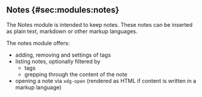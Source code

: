 ## Notes {#sec:modules:notes}

The Notes module is intended to keep notes. These notes can be inserted as plain
text, markdown or other markup languages.

The notes module offers:

* adding, removing and settings of tags
* listing notes, optionally filtered by
  * tags
  * grepping through the content of the note
* opening a note via `xdg-open` (rendered as HTML if content is written in
  a markup language)

